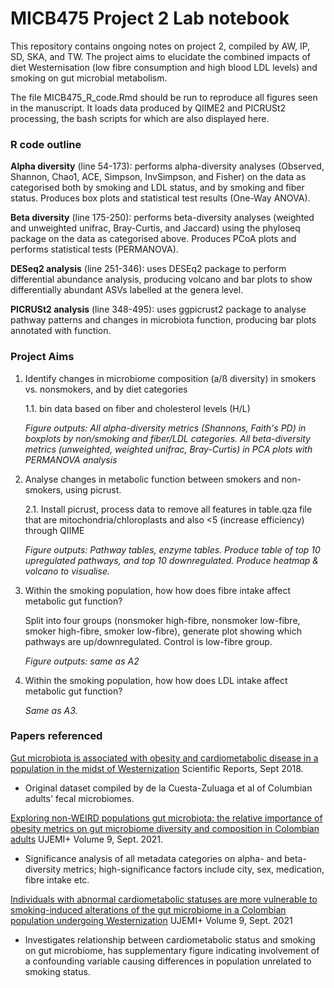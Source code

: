 # MICB475 Project 2 Lab notebook
This repository contains ongoing notes on project 2, compiled by AW, IP, SD, SKA, and TW. The project aims to elucidate the combined impacts of diet Westernisation (low fibre consumption and high blood LDL levels) and smoking on gut microbial metabolism.

The file MICB475_R_code.Rmd should be run to reproduce all figures seen in the manuscript. It loads data produced by QIIME2 and PICRUSt2 processing, the bash scripts for which are also displayed here.

### R code outline

**Alpha diversity** (line 54-173): performs alpha-diversity analyses (Observed, Shannon, Chao1, ACE, Simpson, InvSimpson, and Fisher) on the data as categorised both by smoking and LDL status, and by smoking and fiber status. Produces box plots and statistical test results (One-Way ANOVA).

**Beta diversity** (line 175-250): performs beta-diversity analyses (weighted and unweighted unifrac, Bray-Curtis, and Jaccard) using the phyloseq package on the data as categorised above. Produces PCoA plots and performs statistical tests (PERMANOVA).

**DESeq2 analysis** (line 251-346): uses DESEq2 package to perform differential abundance analysis, producing volcano and bar plots to show differentially abundant ASVs labelled at the genera level.

**PICRUSt2 analysis** (line 348-495): uses ggpicrust2 package to analyse pathway patterns and changes in microbiota function, producing bar plots annotated with function.

### Project Aims

1. Identify changes in microbiome composition (a/ß diversity) in smokers vs. nonsmokers, and by diet categories

   1.1. bin data based on fiber and cholesterol levels (H/L)

   *Figure outputs: All alpha-diversity metrics (Shannons, Faith's PD) in boxplots by non/smoking and fiber/LDL categories. All beta-diversity metrics (unweighted, weighted unifrac, Bray-Curtis) in PCA plots with PERMANOVA analysis*
   
2. Analyse changes in metabolic function between smokers and non-smokers, using picrust.

   2.1. Install picrust, process data to remove all features in table.qza file that are mitochondria/chloroplasts and also <5 (increase efficiency) through QIIME

   *Figure outputs: Pathway tables, enzyme tables. Produce table of top 10 upregulated pathways, and top 10 downregulated. Produce heatmap & volcano  to visualise.*

3. Within the smoking population, how how does fibre intake affect metabolic gut function?

   Split into four groups (nonsmoker high-fibre, nonsmoker low-fibre, smoker high-fibre, smoker low-fibre), generate plot showing which pathways are up/downregulated. Control is low-fibre group.

   *Figure outputs: same as A2*

4. Within the smoking population, how how does LDL intake affect metabolic gut function?

   _Same as A3._


### Papers referenced

[Gut microbiota is associated with obesity and cardiometabolic disease in a population in the midst of Westernization](https://www.nature.com/articles/s41598-018-29687-x) Scientific Reports, Sept 2018.

* Original dataset compiled by de la Cuesta-Zuluaga et al of Columbian adults' fecal microbiomes.

[Exploring  non-WEIRD  populations  gut  microbiota:  the relative  importance  of  obesity  metrics  on  gut  microbiome diversity and composition in Colombian adults](https://ojs.library.ubc.ca/index.php/UJEMI/article/view/198186/192791?fbclid=IwAR0iTZopMvDnj4u4ff_Y713ByjeSGnvi86pGAkuLxliEXvQDzXDXm4_k-OA) UJEMI+ Volume 9, Sept. 2021. 

* Significance analysis of all metadata categories on alpha- and beta-diversity metrics; high-significance factors include city, sex, medication, fibre intake etc.

[Individuals with abnormal cardiometabolic statuses are more vulnerable  to  smoking-induced  alterations  of  the  gut microbiome  in  a Colombian  population  undergoing Westernization](https://ojs.library.ubc.ca/index.php/UJEMI/article/view/198169/192803) UJEMI+ Volume 9, Sept. 2021

* Investigates relationship between cardiometabolic status and smoking on gut microbiome, has supplementary figure indicating involvement of a confounding variable causing differences in population unrelated to smoking status.

